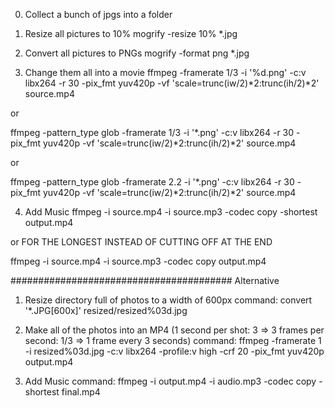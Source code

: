 0) Collect a bunch of jpgs into a folder

1) Resize all pictures to 10%
mogrify -resize 10% *.jpg

2) Convert all pictures to PNGs
mogrify -format png *.jpg  

3) Change them all into a movie
ffmpeg -framerate 1/3 -i '%d.png' -c:v libx264 -r 30 -pix_fmt yuv420p -vf 'scale=trunc(iw/2)*2:trunc(ih/2)*2' source.mp4

or

ffmpeg -pattern_type glob -framerate 1/3 -i '*.png' -c:v libx264 -r 30 -pix_fmt yuv420p -vf 'scale=trunc(iw/2)*2:trunc(ih/2)*2' source.mp4

or

ffmpeg -pattern_type glob -framerate 2.2 -i '*.png' -c:v libx264 -r 30 -pix_fmt yuv420p -vf 'scale=trunc(iw/2)*2:trunc(ih/2)*2' source.mp4


4) Add Music
ffmpeg -i source.mp4 -i source.mp3 -codec copy -shortest output.mp4

or FOR THE LONGEST INSTEAD OF CUTTING OFF AT THE END

ffmpeg -i source.mp4 -i source.mp3 -codec copy output.mp4

########################################
Alternative

1) Resize directory full of photos to a width of 600px
command:
convert '*.JPG[600x]' resized/resized%03d.jpg

2) Make all of the photos into an MP4
(1 second per shot: 3 => 3 frames per second: 1/3 => 1 frame every 3 seconds)
command:
ffmpeg -framerate 1 -i resized%03d.jpg -c:v libx264 -profile:v high -crf 20 -pix_fmt yuv420p output.mp4

3) Add Music
command:
ffmpeg -i output.mp4 -i audio.mp3 -codec copy -shortest final.mp4
